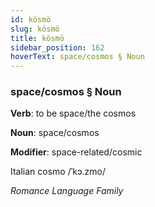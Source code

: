 ```yaml
---
id: kösmö
slug: kösmö
title: kösmö
sidebar_position: 162
hoverText: space/cosmos § Noun
---
```


### space/cosmos § Noun

**Verb**: to be space/the cosmos

**Noun**: space/cosmos

**Modifier**: space-related/cosmic

Italian cosmo /ˈkɔ.zmo/

*Romance Language Family*